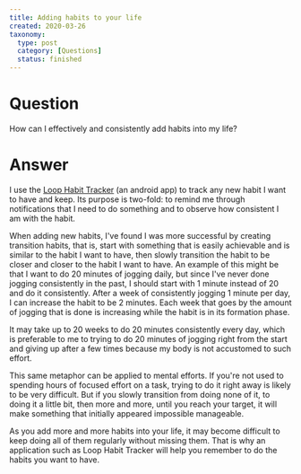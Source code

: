```yaml
---
title: Adding habits to your life
created: 2020-03-26
taxonomy:
  type: post
  category: [Questions]
  status: finished
---
```


# Question
How can I effectively and consistently add habits into my life?

# Answer
I use the [Loop Habit Tracker](https://play.google.com/store/apps/details?id=org.isoron.uhabits&noprocess) (an android app) to track any new habit I want to have and keep. Its purpose is two-fold: to remind me through notifications that I need to do something and to observe how consistent I am with the habit.

When adding new habits, I've found I was more successful by creating transition habits, that is, start with something that is easily achievable and is similar to the habit I want to have, then slowly transition the habit to be closer and closer to the habit I want to have. An example of this might be that I want to do 20 minutes of jogging daily, but since I've never done jogging consistently in the past, I should start with 1 minute instead of 20 and do it consistently. After a week of consistently jogging 1 minute per day, I can increase the habit to be 2 minutes. Each week that goes by the amount of jogging that is done is increasing while the habit is in its formation phase.

It may take up to 20 weeks to do 20 minutes consistently every day, which is preferable to me to trying to do 20 minutes of jogging right from the start and giving up after a few times because my body is not accustomed to such effort.

This same metaphor can be applied to mental efforts. If you're not used to spending hours of focused effort on a task, trying to do it right away is likely to be very difficult. But if you slowly transition from doing none of it, to doing it a little bit, then more and more, until you reach your target, it will make something that initially appeared impossible manageable.

As you add more and more habits into your life, it may become difficult to keep doing all of them regularly without missing them. That is why an application such as Loop Habit Tracker will help you remember to do the habits you want to have.
